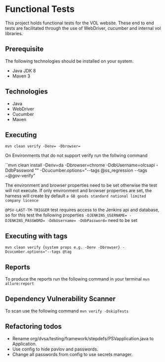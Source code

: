 # Functional Tests
This project holds functional tests for the VOL website. These end to end tests are facilitated through the use of WebDriver, cucumber and internal vol libraries.

## Prerequisite 
The following technologies should be installed on your system.
* Java JDK 8
* Maven 3

## Technologies
* Java
* WebDriver
* Cucumber
* Maven


## Executing
``mvn clean verify -Denv= -Dbrowser= ``

On Environments that do not support verify run the follwing command 

``mvn clean install -Denv=da -Dbrowser=chrome -DdbUsername=olcsapi -DdbPassword ""  -Dcucumber.options="--tags @ss_regression --tags ~@gov-verify"

  
The environment and browser properties need to be set otherwise the test will not execute. If only environment and browser properties are set, the harness will
create by default ``a GB goods standard national limited company licence``

``@PSV-LAST-TM-TRIGGER`` test requires access to the Jenkins api and database, so for this test the following properties 
``-DJENKINS_USERNAME= -DJENKINS_PASSWORD= -DdbUsername= -DdbPassword=`` need to be set

## Executing with tags
``mvn clean verify {system props e.g. -Denv -Dbrowser} -Dcucumber.options="--tags @tag``

## Reports
To produce the reports run the following command in your terminal
``mvn allure:report``

## Dependency Vulnerability Scanner
To scan use the following command ``mvn verify -DskipTests``   

## Refactoring todos
- Rename org/dvsa/testing/framework/stepdefs/PSVapplication.java to Application.
- Use config to hide pavlov and passwords.
- Change all passwords from config to use secrets manager.